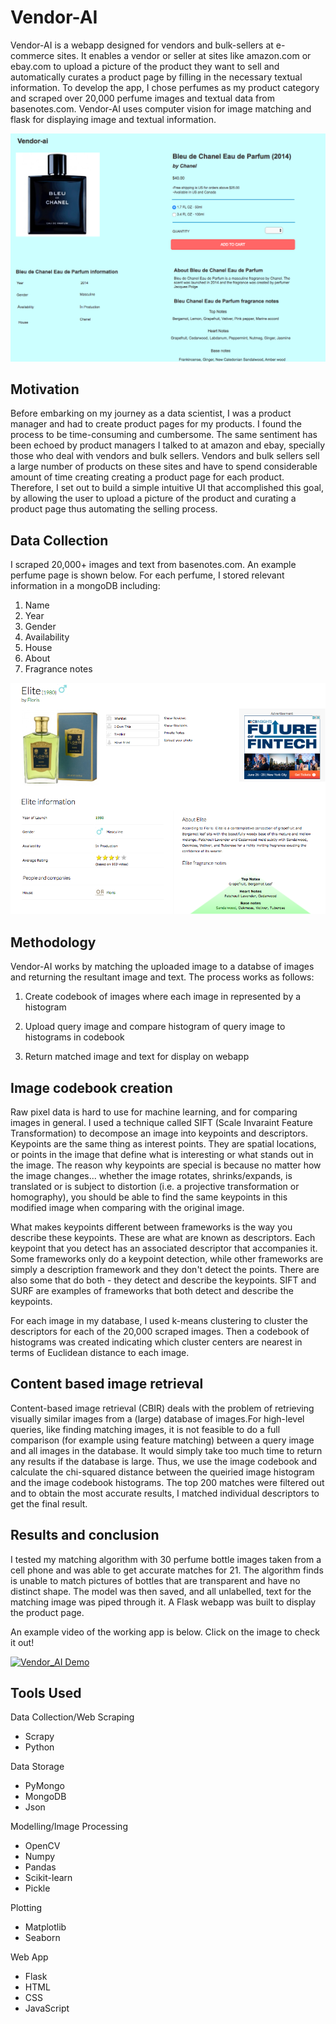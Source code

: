 # Vendor-AI
Vendor-AI is a webapp designed for vendors and bulk-sellers at e-commerce sites. It enables a vendor or seller at sites like amazon.com or ebay.com to upload a picture of the product they want to sell and automatically curates a product page by filling in the necessary textual information. To develop the app, I chose perfumes as my product category and scraped over 20,000 perfume images and textual data from basenotes.com. Vendor-AI uses computer vision for image matching and flask for displaying image and textual information.


![alt text](https://github.com/abhisekswain/vendor-ai/blob/master/Vendor-AI_screen_shot.png "Vendor-AI app")

## Motivation
Before embarking on my journey as a data scientist, I was a product manager and had to create product pages for my products. I found the process to be time-consuming and cumbersome. The same sentiment has been echoed by product managers I talked to at amazon and ebay, specially those who deal with vendors and bulk sellers. Vendors and bulk sellers sell a large number of products on these sites and have to spend considerable amount of time creating creating a product page for each product. Therefore, I set out to build a simple intuitive UI that accomplished this goal, by allowing the user to upload a picture of the product and curating a product page thus automating the selling process.

 

## Data Collection
I scraped 20,000+ images and text from basenotes.com. An example perfume page is shown below. For each perfume, I stored relevant information in a mongoDB including:

1. Name
2. Year
3. Gender
4. Availability
5. House
6. About
7. Fragrance notes

![alt text](https://github.com/abhisekswain/vendor-ai/blob/master/sample_page.png)

## Methodology

Vendor-AI works by matching the uploaded image to a databse of images and returning the resultant image and text. The process works as follows: 

1. Create codebook of images where each image in represented by a histogram  

2. Upload query image and compare histogram of query image to histograms in codebook  

3. Return matched image and text for display on webapp  

## Image codebook creation

Raw pixel data is hard to use for machine learning, and for comparing images in general. I used a technique called SIFT (Scale Invaraint Feature Transformation) to decompose an image into keypoints and descriptors. Keypoints are the same thing as interest points. They are spatial locations, or points in the image that define what is interesting or what stands out in the image. The reason why keypoints are special is because no matter how the image changes... whether the image rotates, shrinks/expands, is translated or is subject to distortion (i.e. a projective transformation or homography), you should be able to find the same keypoints in this modified image when comparing with the original image.

What makes keypoints different between frameworks is the way you describe these keypoints. These are what are known as descriptors. Each keypoint that you detect has an associated descriptor that accompanies it. Some frameworks only do a keypoint detection, while other frameworks are simply a description framework and they don't detect the points. There are also some that do both - they detect and describe the keypoints. SIFT and SURF are examples of frameworks that both detect and describe the keypoints.

For each image in my database, I used k-means clustering to cluster the descriptors for each of the 20,000 scraped images. Then a codebook of histograms was created indicating which cluster centers are nearest in terms of Euclidean distance to each image.

## Content based image retrieval  

Content-based image retrieval (CBIR) deals with the problem of retrieving visually similar images from a (large) database of images.For high-level queries, like finding matching images, it is not feasible to do a full comparison (for example using feature matching) between a query image and all images in the database. It would simply take too much time to return any results if the database is large. Thus, we use the image codebook and calculate the chi-squared distance between the queiried image histogram and the image codebook histograms. The top 200 matches were filtered out and to obtain the most accurate results, I matched individual descriptors to get the final result.

## Results and conclusion

I tested my matching algorithm with 30 perfume bottle images taken from a  cell phone and was able to get accurate matches for 21. The algorithm finds is unable to match pictures of bottles that are transparent and have no distinct shape. The model was then saved, and all unlabelled, text for the matching image was piped through it. A Flask webapp was built to display the product page.

An example video of the working app is below. Click on the image to check it out!

[![Vendor_AI Demo](https://www.youtube.com/upload_thumbnail?v=0VuWM9HelWo&t=hqdefault&ts=1498418354751)](https://youtu.be/0VuWM9HelWo)


## Tools Used  
Data Collection/Web Scraping  
  
* Scrapy
* Python

Data Storage  

* PyMongo
* MongoDB
* Json

Modelling/Image Processing  

* OpenCV
* Numpy
* Pandas
* Scikit-learn
* Pickle

Plotting  

 * Matplotlib
 * Seaborn
 
 Web App  
 
 * Flask
 * HTML
 * CSS
 * JavaScript
